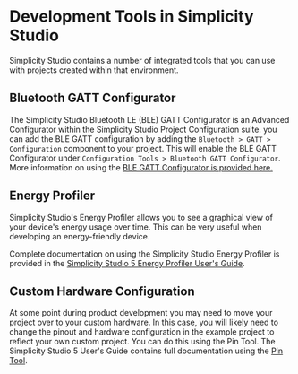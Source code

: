 # Development Tools in Simplicity Studio

Simplicity Studio contains a number of integrated tools that you can use with projects
created within that environment. 

## Bluetooth GATT Configurator

The Simplicity Studio Bluetooth LE (BLE) GATT Configurator is an Advanced Configurator
within the Simplicity Studio Project Configuration suite. you can add the BLE GATT
configuration by adding the `Bluetooth > GATT > Configuration` component to
your project. This will enable the BLE GATT Configurator under `Configuration Tools > Bluetooth GATT Configurator`. More information on using the
    [BLE GATT Configurator is provided here.](https://docs.silabs.com/simplicity-studio-5-users-guide/latest/ss-5-users-guide-developing-with-project-configurator/bluetooth-gatt-configurator)

## Energy Profiler

Simplicity Studio's Energy Profiler allows you to see a graphical view
of your device's energy usage over time. This can be very useful when
developing an energy-friendly device.

Complete documentation on using the Simplicity Studio Energy Profiler is
provided in the
[Simplicity Studio 5 Energy Profiler User's Guide](https://docs.silabs.com/simplicity-studio-5-users-guide/1.0/using-the-tools/energy-profiler/).

## Custom Hardware Configuration

At some point during product development you may need to move your project over to your custom hardware. In this case,
you will likely need to change the pinout and hardware configuration in the example project to reflect your own custom project. You can do this using the Pin Tool. The Simplicity Studio 5 User's Guide contains full documentation using the [Pin Tool](https://docs.silabs.com/simplicity-studio-5-users-guide/latest/ss-5-users-guide-developing-with-project-configurator/pin-tool).

